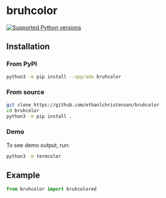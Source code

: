 # bruhcolor

[![Supported Python versions](https://img.shields.io/pypi/pyversions/termcolor.svg?logo=python&logoColor=FFE873)](https://pypi.org/project/bruhcolor/)

## Installation

### From PyPI

```bash
python3 -m pip install --upgrade bruhcolor
```

### From source

```bash
git clone https://github.com/ethanlchristensen/bruhcolor
cd bruhcolor
python3 -m pip install .
```

### Demo

To see demo output, run:

```bash
python3 -m termcolor
```

## Example

```python
from bruhcolor import bruhcolored
```
